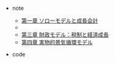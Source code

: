 - note

  - [第一章 ソローモデルと成長会計]()
  - [](ch2.md)
  - [第三章 財政モデル：税制と経済成長](ch3.md)
  - [第四章 実物的景気循環モデル](ch4.md)

- code

